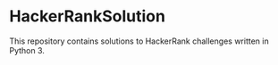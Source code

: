 # HackerRankSolution
This repository contains solutions to HackerRank challenges written in Python 3.
